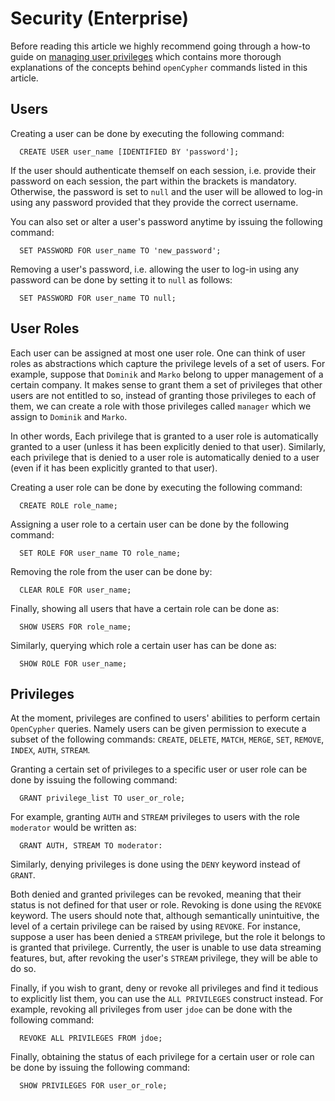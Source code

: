 # Security \(Enterprise\)

Before reading this article we highly recommend going through a how-to guide on [managing user privileges](../database-functionalities/manage-user-privileges.md) which contains more thorough explanations of the concepts behind `openCypher` commands listed in this article.

## Users

Creating a user can be done by executing the following command:

```text
  CREATE USER user_name [IDENTIFIED BY 'password'];
```

If the user should authenticate themself on each session, i.e. provide their password on each session, the part within the brackets is mandatory. Otherwise, the password is set to `null` and the user will be allowed to log-in using any password provided that they provide the correct username.

You can also set or alter a user's password anytime by issuing the following command:

```text
  SET PASSWORD FOR user_name TO 'new_password';
```

Removing a user's password, i.e. allowing the user to log-in using any password can be done by setting it to `null` as follows:

```text
  SET PASSWORD FOR user_name TO null;
```

## User Roles

Each user can be assigned at most one user role. One can think of user roles as abstractions which capture the privilege levels of a set of users. For example, suppose that `Dominik` and `Marko` belong to upper management of a certain company. It makes sense to grant them a set of privileges that other users are not entitled to so, instead of granting those privileges to each of them, we can create a role with those privileges called `manager` which we assign to `Dominik` and `Marko`.

In other words, Each privilege that is granted to a user role is automatically granted to a user \(unless it has been explicitly denied to that user\). Similarly, each privilege that is denied to a user role is automatically denied to a user \(even if it has been explicitly granted to that user\).

Creating a user role can be done by executing the following command:

```text
  CREATE ROLE role_name;
```

Assigning a user role to a certain user can be done by the following command:

```text
  SET ROLE FOR user_name TO role_name;
```

Removing the role from the user can be done by:

```text
  CLEAR ROLE FOR user_name;
```

Finally, showing all users that have a certain role can be done as:

```text
  SHOW USERS FOR role_name;
```

Similarly, querying which role a certain user has can be done as:

```text
  SHOW ROLE FOR user_name;
```

## Privileges

At the moment, privileges are confined to users' abilities to perform certain `OpenCypher` queries. Namely users can be given permission to execute a subset of the following commands: `CREATE`, `DELETE`, `MATCH`, `MERGE`, `SET`, `REMOVE`, `INDEX`, `AUTH`, `STREAM`.

Granting a certain set of privileges to a specific user or user role can be done by issuing the following command:

```text
  GRANT privilege_list TO user_or_role;
```

For example, granting `AUTH` and `STREAM` privileges to users with the role `moderator` would be written as:

```text
  GRANT AUTH, STREAM TO moderator:
```

Similarly, denying privileges is done using the `DENY` keyword instead of `GRANT`.

Both denied and granted privileges can be revoked, meaning that their status is not defined for that user or role. Revoking is done using the `REVOKE` keyword. The users should note that, although semantically unintuitive, the level of a certain privilege can be raised by using `REVOKE`. For instance, suppose a user has been denied a `STREAM` privilege, but the role it belongs to is granted that privilege. Currently, the user is unable to use data streaming features, but, after revoking the user's `STREAM` privilege, they will be able to do so.

Finally, if you wish to grant, deny or revoke all privileges and find it tedious to explicitly list them, you can use the `ALL PRIVILEGES` construct instead. For example, revoking all privileges from user `jdoe` can be done with the following command:

```text
  REVOKE ALL PRIVILEGES FROM jdoe;
```

Finally, obtaining the status of each privilege for a certain user or role can be done by issuing the following command:

```text
  SHOW PRIVILEGES FOR user_or_role;
```


